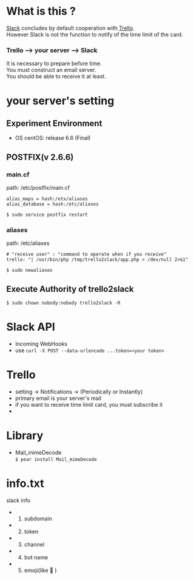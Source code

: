 # What is this ?
[Slack](https://slack.com/) concludes by default cooperation with [Trello](https://trello.com/).  
However Slack is not the function to notify of the time limit of the card.    

### Trello --> your server --> Slack
It is necessary to prepare before time.  
You must construct an email server.  
You should be able to receive it at least.

# your server's setting

## Experiment Environment
  - OS centOS: release 6.6 (Final)

## POSTFIX(v 2.6.6)

### main.cf 
path: /etc/postfix/main.cf

`alias_maps = hash:/etx/aliases`  
`alias_database = hash:/etc/aliases`  

`$ sudo service postfix restart`  

### aliases
path: /etc/aliases

```
# "receive user" : "command to operate when if you receive"
trello: "| /usr/bin/php /tmp/trello2slack/app.php > /dev/null 2>&1"
```

`$ sudo newaliases`    

## Execute Authority of trello2slack
`$ sudo chown nobody:nobody trello2slack -R`  

# Slack API
- Incoming WebHooks  
- use `curl -X POST --data-urlencode ...token=<your token>`  

# Trello
- setting -> Notifications -> (Periodically or Instantly)  
- primary email is your server's mail  
- if you want to receive time limit card, you must subscribe it  
- 
# Library
- Mail_mimeDecode  
`$ pear install Mail_mimeDecode`    

# info.txt  
slack info  
- 1. subdomain  
- 2. token  
- 3. channel  
- 4. bot name  
- 5. emoji(like :moyai: )  
